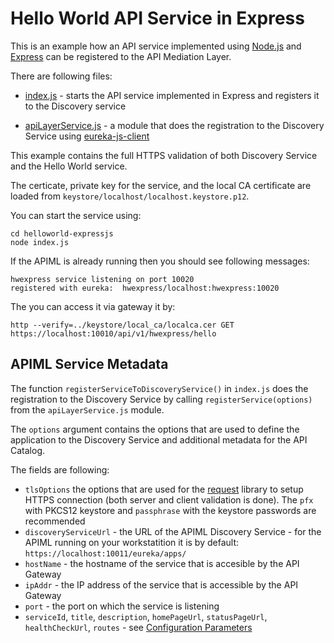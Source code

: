 # Hello World API Service in Express

This is an example how an API service implemented using [Node.js](https://nodejs.org/en/) and [Express](https://expressjs.com/) can be registered to the API Mediation Layer. 

There are following files:
 
 - [index.js](index.js) - starts the API service implemented in Express and registers it to the Discovery service

 - [apiLayerService.js](apiLayerService.js) - a module that does the registration to the Discovery Service using [eureka-js-client](https://www.npmjs.com/package/eureka-js-client)

 This example contains the full HTTPS validation of both Discovery Service and the Hello World service.

 The certicate, private key for the service, and the local CA certificate are loaded from `keystore/localhost/localhost.keystore.p12`.

 You can start the service using:

    cd helloworld-expressjs
    node index.js

If the APIML is already running then you should see following messages:

    hwexpress service listening on port 10020
    registered with eureka:  hwexpress/localhost:hwexpress:10020

The you can access it via gateway it by:

    http --verify=../keystore/local_ca/localca.cer GET https://localhost:10010/api/v1/hwexpress/hello

## APIML Service Metadata

The function `registerServiceToDiscoveryService()` in `index.js` does the registration to the Discovery Service by calling `registerService(options)` from the `apiLayerService.js` module.

The `options` argument contains the options that are used to define the application to the Discovery Service and additional metadata for the API Catalog.

The fields are following:

- `tlsOptions` the options that are used for the [request](https://github.com/request/request#tlsssl-protocol) library to setup HTTPS connection (both server and client validation is done). The `pfx` with PKCS12 keystore and `passphrase` with the keystore passwords are recommended
- `discoveryServiceUrl` - the URL of the APIML Discovery Service - for the APIML running on your workstatition it is by default: `https://localhost:10011/eureka/apps/`
- `hostName` - the hostname of the service that is accesible by the API Gateway
- `ipAddr` - the IP address of the service that is accessible by the API Gateway
- `port` - the port on which the service is listening
- `serviceId`, `title`, `description`, 
`homePageUrl`, `statusPageUrl`, `healthCheckUrl`, `routes` - see [Configuration Parameters](https://zowe.github.io/docs-site/latest/guides/api-mediation-onboard-an-existing-rest-api-service-without-code-changes.html#configuration-parameters)
